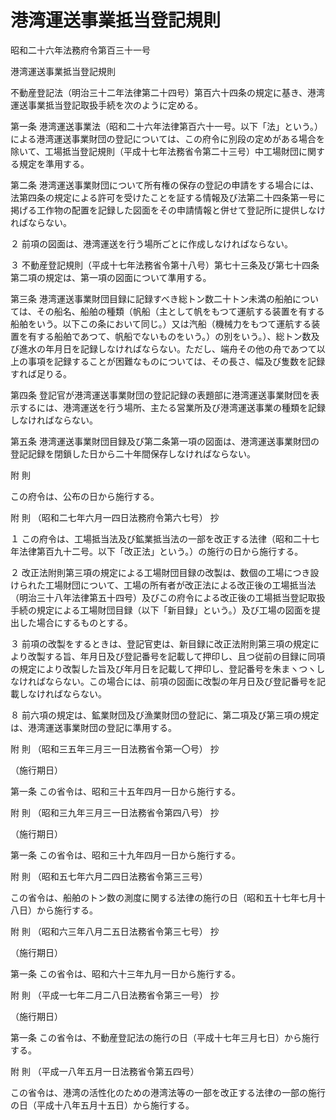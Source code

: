 # 港湾運送事業抵当登記規則

昭和二十六年法務府令第百三十一号

港湾運送事業抵当登記規則

不動産登記法（明治三十二年法律第二十四号）第百六十四条の規定に基き、港湾運送事業抵当登記取扱手続を次のように定める。

第一条 港湾運送事業法（昭和二十六年法律第百六十一号。以下「法」という。）による港湾運送事業財団の登記については、この府令に別段の定めがある場合を除いて、工場抵当登記規則（平成十七年法務省令第二十三号）中工場財団に関する規定を準用する。

第二条 港湾運送事業財団について所有権の保存の登記の申請をする場合には、法第四条の規定による許可を受けたことを証する情報及び法第二十四条第一号に掲げる工作物の配置を記録した図面をその申請情報と併せて登記所に提供しなければならない。

２ 前項の図面は、港湾運送を行う場所ごとに作成しなければならない。

３ 不動産登記規則（平成十七年法務省令第十八号）第七十三条及び第七十四条第二項の規定は、第一項の図面について準用する。

第三条 港湾運送事業財団目録に記録すべき総トン数二十トン未満の船舶については、その船名、船舶の種類（帆船（主として帆をもつて運航する装置を有する船舶をいう。以下この条において同じ。）又は汽船（機械力をもつて運航する装置を有する船舶であつて、帆船でないものをいう。）の別をいう。）、総トン数及び進水の年月日を記録しなければならない。ただし、端舟その他の舟であつて以上の事項を記録することが困難なものについては、その長さ、幅及び隻数を記録すれば足りる。

第四条 登記官が港湾運送事業財団の登記記録の表題部に港湾運送事業財団を表示するには、港湾運送を行う場所、主たる営業所及び港湾運送事業の種類を記録しなければならない。

第五条 港湾運送事業財団目録及び第二条第一項の図面は、港湾運送事業財団の登記記録を閉鎖した日から二十年間保存しなければならない。

附 則

この府令は、公布の日から施行する。

附 則 （昭和二七年六月一四日法務府令第六七号） 抄

１ この府令は、工場抵当法及び鉱業抵当法の一部を改正する法律（昭和二十七年法律第百九十二号。以下「改正法」という。）の施行の日から施行する。

２ 改正法附則第三項の規定による工場財団目録の改製は、数個の工場につき設けられた工場財団について、工場の所有者が改正法による改正後の工場抵当法（明治三十八年法律第五十四号）及びこの府令による改正後の工場抵当登記取扱手続の規定による工場財団目録（以下「新目録」という。）及び工場の図面を提出した場合にするものとする。

３ 前項の改製をするときは、登記官吏は、新目録に改正法附則第三項の規定により改製する旨、年月日及び登記番号を記載して押印し、且つ従前の目録に同項の規定により改製した旨及び年月日を記載して押印し、登記番号を朱まヽつヽしなければならない。この場合には、前項の図面に改製の年月日及び登記番号を記載しなければならない。

８ 前六項の規定は、鉱業財団及び漁業財団の登記に、第二項及び第三項の規定は、港湾運送事業財団の登記に準用する。

附 則 （昭和三五年三月三一日法務省令第一〇号） 抄

（施行期日）

第一条 この省令は、昭和三十五年四月一日から施行する。

附 則 （昭和三九年三月三一日法務省令第四八号） 抄

（施行期日）

第一条 この省令は、昭和三十九年四月一日から施行する。

附 則 （昭和五七年六月二四日法務省令第三三号）

この省令は、船舶のトン数の測度に関する法律の施行の日（昭和五十七年七月十八日）から施行する。

附 則 （昭和六三年八月二五日法務省令第三七号） 抄

（施行期日）

第一条 この省令は、昭和六十三年九月一日から施行する。

附 則 （平成一七年二月二八日法務省令第三一号） 抄

（施行期日）

第一条 この省令は、不動産登記法の施行の日（平成十七年三月七日）から施行する。

附 則 （平成一八年五月一日法務省令第五四号）

この省令は、港湾の活性化のための港湾法等の一部を改正する法律の一部の施行の日（平成十八年五月十五日）から施行する。
